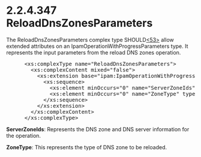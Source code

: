 <html dir="LTR" xmlns:mshelp="http://msdn.microsoft.com/mshelp" xmlns:ddue="http://ddue.schemas.microsoft.com/authoring/2003/5" xmlns:xlink="http://www.w3.org/1999/xlink" xmlns:tool="http://www.microsoft.com/tooltip">
 <body>
 <div id="header">
 <h1 class="heading">2.2.4.347 ReloadDnsZonesParameters</h1>
 </div>
 <div id="mainSection">
 <div id="mainBody">
 <div id="allHistory" class="saveHistory"></div>
 <div id="sectionSection0" class="section" name="collapseableSection">
 

<p>The ReloadDnsZonesParameters complex type SHOULD<a id="Appendix_A_Target_53"></a><a href="3b257e05-6300-4286-a090-0f9949d290bf.md#Appendix_A_53" aria-label="Product behavior note 53">&lt;53&gt;</a> allow extended attributes on an
IpamOperationWithProgressParameters type. It represents the input parameters
from the reload DNS zones operation.</p>

<dl>
<dd>
<div><pre> &lt;xs:complexType name=&quot;ReloadDnsZonesParameters&quot;&gt;
   &lt;xs:complexContent mixed=&quot;false&quot;&gt;
     &lt;xs:extension base=&quot;ipam:IpamOperationWithProgressParameters&quot;&gt;
       &lt;xs:sequence&gt;
         &lt;xs:element minOccurs=&quot;0&quot; name=&quot;ServerZoneIds&quot; nillable=&quot;true&quot; type=&quot;serarr:ArrayOflong&quot; /&gt;
         &lt;xs:element minOccurs=&quot;0&quot; name=&quot;ZoneType&quot; type=&quot;ipam:ZoneLookupType&quot; /&gt;
       &lt;/xs:sequence&gt;
     &lt;/xs:extension&gt;
   &lt;/xs:complexContent&gt;
 &lt;/xs:complexType&gt;
</pre></div>
</dd></dl>

<p><b>ServerZoneIds</b>: Represents the DNS zone and DNS
server information for the operation.</p>

<p><b>ZoneType</b>: This represents the type of DNS zone
to be reloaded.</p>


 </div>
 </div>
 </div>
 </body>
</html>